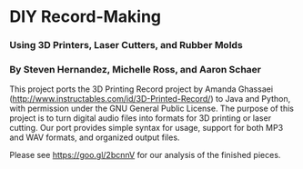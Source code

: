 # DIY Record-Making #
### Using 3D Printers, Laser Cutters, and Rubber Molds ###

### By Steven Hernandez, Michelle Ross, and Aaron Schaer ###

This project ports the 3D Printing Record project by Amanda Ghassaei (http://www.instructables.com/id/3D-Printed-Record/) to Java and Python, with permission under the GNU General Public License. The purpose of this project is to turn digital audio files into formats for 3D printing or laser cutting. Our port provides simple syntax for usage, support for both MP3 and WAV formats, and organized output files.

Please see https://goo.gl/2bcnnV for our analysis of the finished pieces.

